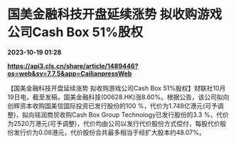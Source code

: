 # 国美金融科技开盘延续涨势 拟收购游戏公司Cash Box 51%股权

**2023-10-19 01:28**

**https://api3.cls.cn/share/article/1489446?os=web&sv=7.7.5&app=CailianpressWeb**

【国美金融科技开盘延续涨势 拟收购游戏公司Cash Box 51%股权】财联社10月19日电，截至发稿，国美金融科技(00628.HK)涨8.60%。根据公告，该公司拟向创辉资本收购国美信国际投资已发行股份的100 %，代价为1.748亿港元(可予调整)，拟向铭润商贸收购Cash Box Group Technology已发行股份的3.3 %，代价为2520万港元(可予调整)，代价均由公司以发行代价股份方式偿付，每股代价股份发行价为0.08港元，代价股份合共最多相当于经扩大股本约48.07%。